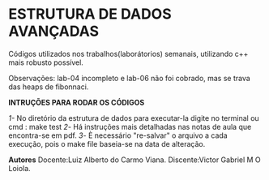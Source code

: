 # ESTRUTURA DE DADOS AVANÇADAS

Códigos utilizados nos trabalhos(laborátorios) semanais, utilizando c++ mais robusto possível.

Observações: lab-04 incompleto e lab-06 não foi cobrado, mas se trava das heaps de fibonnaci.


**INTRUÇÕES PARA RODAR OS CÓDIGOS**

*1-* No diretório da estrutura de dados para executar-la digite no terminal ou cmd : make test
*2*- Há instruções mais detalhadas nas notas de aula que encontra-se em pdf.
*3*- È necessário "re-salvar" o arquivo a cada execução, pois o make file baseia-se na data de alteração.


**Autores**
        Docente:Luiz Alberto do Carmo Viana.
        Discente:Victor Gabriel M O Loiola.



